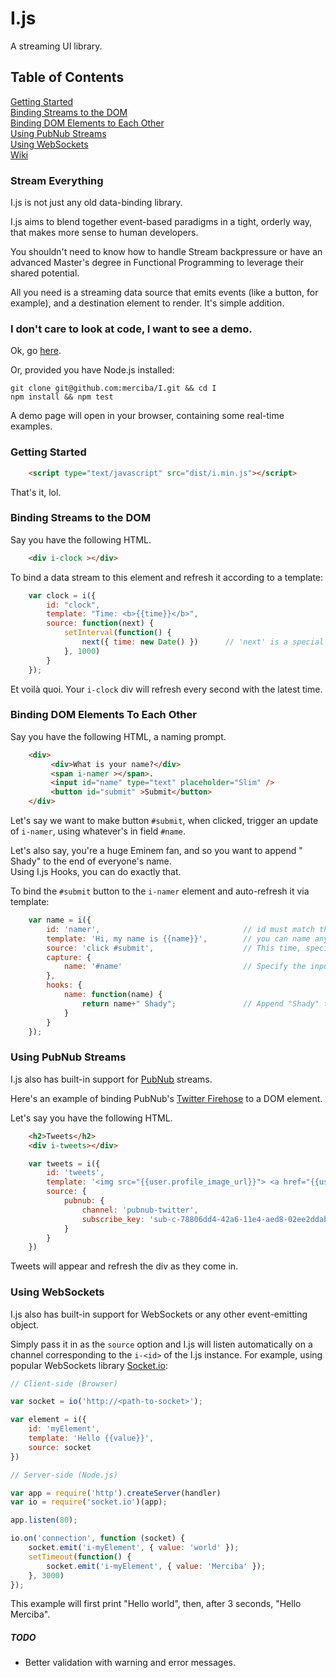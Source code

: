 I.js
====

A streaming UI library.

## Table of Contents

[Getting Started](#getting-started)  
[Binding Streams to the DOM](#binding-streams-to-the-dom)  
[Binding DOM Elements to Each Other](#binding-dom-elements-to-each-other)  
[Using PubNub Streams](#using-pubnub-streams)  
[Using WebSockets](#using-websockets)  
[Wiki](https://github.com/merciba/I/wiki)

### Stream Everything

I.js is not just any old data-binding library. 

I.js aims to blend together event-based paradigms in a tight, orderly way, that makes more sense to human developers. 

You shouldn't need to know how to handle Stream backpressure or have an advanced Master's degree in Functional Programming to leverage their shared potential. 

All you need is a streaming data source that emits events (like a button, for example), and a destination element to render. It's simple addition.  

### I don't care to look at code, I want to see a demo.

Ok, go [here](http://merciba.com/i).

Or, provided you have Node.js installed:

```
git clone git@github.com:merciba/I.git && cd I
npm install && npm test
```

A demo page will open in your browser, containing some real-time examples.

### Getting Started
```HTML
	<script type="text/javascript" src="dist/i.min.js"></script>
```

That's it, lol.

### Binding Streams to the DOM

Say you have the following HTML.

```HTML
	<div i-clock ></div>
```

To bind a data stream to this element and refresh it according to a template:

```JavaScript
	var clock = i({
		id: "clock",
		template: "Time: <b>{{time}}</b>",
		source: function(next) {
			setInterval(function() {
				next({ time: new Date() })  	// 'next' is a special function that sends data down the pipe. 
			}, 1000)
		}
	});
```

Et voilà quoi. Your `i-clock` div will refresh every second with the latest time.

### Binding DOM Elements To Each Other

Say you have the following HTML, a naming prompt.

```HTML
	<div>
		 <div>What is your name?</div>
		 <span i-namer ></span>.
		 <input id="name" type="text" placeholder="Slim" />
		 <button id="submit" >Submit</button>
	</div>
```

Let's say we want to make button `#submit`, when clicked, trigger an update of `i-namer`, using whatever's in field `#name`. 

Let's also say, you're a huge Eminem fan, and so you want to append " Shady" to the end of everyone's name.  
Using I.js Hooks, you can do exactly that.

To bind the `#submit` button to the `i-namer` element and auto-refresh it via template:

```JavaScript
	var name = i({
    	id: 'namer',								// id must match the i-* attribute, in this case - i-namer
    	template: 'Hi, my name is {{name}}', 		// you can name any variables in your template with {{variable}}, i.js will automatically save them and use them
		source: 'click #submit', 					// This time, specify 'source' with the method and element id. Similar to Backbone.js views
        capture: {
        	name: '#name'							// Specify the input to be captured with 'JQuery.val()'
        },
        hooks: {
        	name: function(name) { 			
				return name+" Shady"; 				// Append "Shady" to the end of every name passed through
			}			 
        }
	});
```

### Using PubNub Streams

I.js also has built-in support for [PubNub](http://www.pubnub.com/developers/tutorials/publish-subscribe/) streams. 

Here's an example of binding PubNub's [Twitter Firehose](http://www.pubnub.com/developers/data-streams/twitter-stream) to a DOM element.

Let's say you have the following HTML.

```HTML
	<h2>Tweets</h2>
    <div i-tweets></div>
```

```JavaScript
	var tweets = i({
        id: 'tweets',
        template: '<img src="{{user.profile_image_url}}"> <a href="{{user.url}}">{{user.screen_name}}</a><p>{{text}}</p>',
        source: {
			pubnub: {
				channel: 'pubnub-twitter',										// Use any PubNub channel name
				subscribe_key: 'sub-c-78806dd4-42a6-11e4-aed8-02ee2ddab7fe' 	// Use any PubNub subscribe key
			}
		}
    })
```

Tweets will appear and refresh the div as they come in. 

### Using WebSockets

I.js also has built-in support for WebSockets or any other event-emitting object.

Simply pass it in as the `source` option and I.js will listen automatically on a channel corresponding to the `i-<id>` of the I.js instance. For example, using popular WebSockets library [Socket.io](http://socket.io/): 

```JavaScript
// Client-side (Browser)

var socket = io('http://<path-to-socket>');

var element = i({
    id: 'myElement',
    template: 'Hello {{value}}',
    source: socket
})
```

```JavaScript
// Server-side (Node.js)

var app = require('http').createServer(handler)
var io = require('socket.io')(app);

app.listen(80);

io.on('connection', function (socket) {
    socket.emit('i-myElement', { value: 'world' });
    setTimeout(function() {
    	socket.emit('i-myElement', { value: 'Merciba' });
    }, 3000)
});
```

This example will first print "Hello world", then, after 3 seconds, "Hello Merciba". 

##### TODO

* Better validation with warning and error messages.